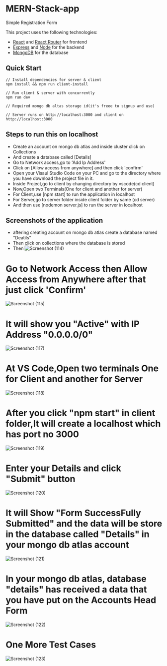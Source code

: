# MERN-Stack-app
Simple Registration Form


This project uses the following technologies:

- [React](https://reactjs.org) and [React Router](https://reacttraining.com/react-router/) for frontend
- [Express](http://expressjs.com/) and [Node](https://nodejs.org/en/) for the backend
- [MongoDB](https://www.mongodb.com/) for the database


## Quick Start

```
// Install dependencies for server & client
npm install && npm run client-install

// Run client & server with concurrently
npm run dev

// Required mongo db altas storage id(it's freee to signup and use)

// Server runs on http://localhost:3000 and client on http://localhost:3000

```


## Steps to run this on localhost

 
- Create an account on mongo db atlas and inside cluster click on Collections
- And create a database called [Details]
- Go to Network access,go to 'Add Ip Address'
- Click on [Allow access from anywhere] and then click 'confirm'
- Open your Visaul Studio Code on your PC and go to the directory where you have download the project file in it.
- Inside Project,go to client by changing directory by vscode(cd client)
- Now,Open two Terminals(One for client and another for server)
- For Client,use [npm start] to run the application in localhost
- For Server,go to server folder inside client folder by same (cd server)
- And then use [nodemon server.js] to run the server in localhost


## Screenshots of the application 
- aftering creating account on mongo db atlas create a database named "Deatils"
- Then click on collections where the database is stored
- Then
![Screenshot (114)](https://user-images.githubusercontent.com/59537068/113046895-3db4b980-91be-11eb-9449-5f1d05c3ec61.png)

# Go to Network Access then Allow Access from Anywhere after that just click 'Confirm'

![Screenshot (115)](https://user-images.githubusercontent.com/59537068/113047194-a56b0480-91be-11eb-8dcb-22a2b79229ad.png)

# It will show you "Active" with IP Address "0.0.0.0/0"

![Screenshot (117)](https://user-images.githubusercontent.com/59537068/113047445-f4189e80-91be-11eb-9ff9-8414dbfc9e4f.png)

# At VS Code,Open two terminals One for Client and another for Server 

![Screenshot (118)](https://user-images.githubusercontent.com/59537068/113047528-0e527c80-91bf-11eb-8993-e8f29bd68725.png)

# After you click "npm start" in client folder,It will create a localhost which has port no 3000

![Screenshot (119)](https://user-images.githubusercontent.com/59537068/113047730-52458180-91bf-11eb-9dfc-e8e4adbf5d44.png)

# Enter your Details and click "Submit" button

![Screenshot (120)](https://user-images.githubusercontent.com/59537068/113047811-67221500-91bf-11eb-9a1c-2848176650de.png)

# It will Show "Form SuccessFully Submitted" and the data will be store in the database called "Details" in your mongo db atlas account

![Screenshot (121)](https://user-images.githubusercontent.com/59537068/113048153-d566d780-91bf-11eb-808e-475079b99ae9.png)

# In your mongo db atlas, database "details" has received a data that you have put on the Accounts Head Form 

![Screenshot (122)](https://user-images.githubusercontent.com/59537068/113048388-1c54cd00-91c0-11eb-83f1-327f62d071ec.png)

# One More Test Cases

![Screenshot (123)](https://user-images.githubusercontent.com/59537068/113048471-31c9f700-91c0-11eb-8491-3444949121e4.png)











